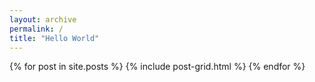 ```yaml
---
layout: archive
permalink: /
title: "Hello World"
---
```


<div class="tiles">
{% for post in site.posts %}
	{% include post-grid.html %}
{% endfor %}
</div><!-- /.tiles -->
